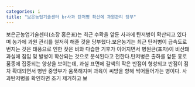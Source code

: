 ```yaml
---
categories: i
title: "보은농업기술센터 br사과 탄저병 확산에 과원관리 당부"
---
```

보은군농업기술센터(소장 홍은표)는 최근 수확을 앞둔 사과에 탄저병이 확산되고 있다며 농가에 과원 관리를 철저히 해줄 것을 당부했다.보은농기는 최근 탄저병이 급속도로 번지는 것은 태풍으로 인한 잦은 비와 다습한 기후가 이어지면서 병원균(포자)이 비산돼 과실에 침입 및 발병이 확산되는 것으로 분석된다고 전한다.탄저병은 출하를 앞둔 홍로 품종에 집중되는 양상을 보이는데, 과실 표면에 갈색의 작은 반점이 형성되고 반점이 점차 확대되면서 병반 중앙부가 움푹해지며 과육이 씨방을 향해 썩어들어가는 병이다. 사과탄저병을 확인하면 조기 제거하고 보